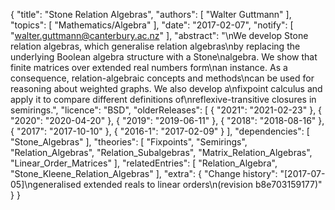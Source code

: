 {
    "title": "Stone Relation Algebras",
    "authors": [
        "Walter Guttmann"
    ],
    "topics": [
        "Mathematics/Algebra"
    ],
    "date": "2017-02-07",
    "notify": [
        "walter.guttmann@canterbury.ac.nz"
    ],
    "abstract": "\nWe develop Stone relation algebras, which generalise relation algebras\nby replacing the underlying Boolean algebra structure with a Stone\nalgebra. We show that finite matrices over extended real numbers form\nan instance. As a consequence, relation-algebraic concepts and methods\ncan be used for reasoning about weighted graphs. We also develop a\nfixpoint calculus and apply it to compare different definitions of\nreflexive-transitive closures in semirings.",
    "licence": "BSD",
    "olderReleases": [
        {
            "2021": "2021-02-23"
        },
        {
            "2020": "2020-04-20"
        },
        {
            "2019": "2019-06-11"
        },
        {
            "2018": "2018-08-16"
        },
        {
            "2017": "2017-10-10"
        },
        {
            "2016-1": "2017-02-09"
        }
    ],
    "dependencies": [
        "Stone_Algebras"
    ],
    "theories": [
        "Fixpoints",
        "Semirings",
        "Relation_Algebras",
        "Relation_Subalgebras",
        "Matrix_Relation_Algebras",
        "Linear_Order_Matrices"
    ],
    "relatedEntries": [
        "Relation_Algebra",
        "Stone_Kleene_Relation_Algebras"
    ],
    "extra": {
        "Change history": "[2017-07-05]\ngeneralised extended reals to linear orders\n(revision b8e703159177)"
    }
}
